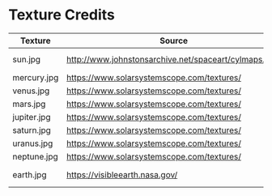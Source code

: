 # Texture Credits

Texture | Source | License
--------|--------|--------
sun.jpg | http://www.johnstonsarchive.net/spaceart/cylmaps.html | Public Domain
mercury.jpg | https://www.solarsystemscope.com/textures/ | CC-BY
venus.jpg | https://www.solarsystemscope.com/textures/ | CC-BY
mars.jpg | https://www.solarsystemscope.com/textures/ | CC-BY
jupiter.jpg | https://www.solarsystemscope.com/textures/ | CC-BY
saturn.jpg | https://www.solarsystemscope.com/textures/ | CC-BY
uranus.jpg | https://www.solarsystemscope.com/textures/ | CC-BY
neptune.jpg | https://www.solarsystemscope.com/textures/ | CC-BY
earth.jpg | https://visibleearth.nasa.gov/ | Public Domain